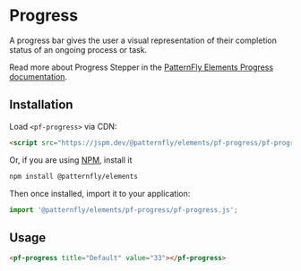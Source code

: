 # Progress

A progress bar gives the user a visual representation of their completion status of an ongoing process or task.

Read more about Progress Stepper in the [PatternFly Elements Progress 
documentation][docs].

##  Installation

Load `<pf-progress>` via CDN:

```html
<script src="https://jspm.dev/@patternfly/elements/pf-progress/pf-progress.js"></script>
```

Or, if you are using [NPM](https://npm.im), install it

```bash
npm install @patternfly/elements
```

Then once installed, import it to your application:

```js
import '@patternfly/elements/pf-progress/pf-progress.js';
```

## Usage

```html
<pf-progress title="Default" value="33"></pf-progress>
```

[docs]: https://patternflyelements.org/components/progress
